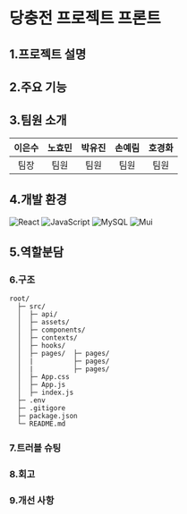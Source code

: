 # 당충전 프로젝트 프론트

## 1.프로젝트 설명


## 2.주요 기능


## 3.팀원 소개
| 이은수 | 노효민 | 박유진 | 손예림 | 호경화 |
| :--: | :--: | :--: | :--: | :--: |
| 팀장 | 팀원 | 팀원 | 팀원 | 팀원 |


## 4.개발 환경

![React](https://img.shields.io/badge/React-20232A?style=for-the-badge&logo=react&logoColor=61DAFB)
![JavaScript](https://img.shields.io/badge/JavaScript-323330?style=for-the-badge&logo=javascript&logoColor=F7DF1E)
![MySQL](https://img.shields.io/badge/MySQL-00000F?style=for-the-badge&logo=mysql&logoColor=white)
![Mui](https://img.shields.io/badge/Mui-007FFF?style=for-the-badge&logo=mui&logoColor=white)

## 5.역할분담

### 6.구조

```
root/
  ├─ src/
  │  ├─ api/
  │  ├─ assets/
  │  ├─ components/
  │  ├─ contexts/
  │  ├─ hooks/
  │  ├─ pages/  ├─ pages/
  │  |          ├─ pages/
  │  |          ├─ pages/
  │  ├─ App.css
  │  ├─ App.js
  │  ├─ index.js
  ├─ .env
  ├─ .gitigore  
  ├─ package.json
  └─ README.md
```


### 7.트러블 슈팅

### 8.회고

### 9.개선 사항 
